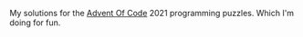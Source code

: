 My solutions for the [Advent Of Code](https://adventofcode.com/2021/about) 2021 programming puzzles. Which I'm doing for fun.

